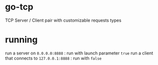 # go-tcp
TCP Server / Client pair with customizable requests types

# running
run a server on `0.0.0.0:8888` : run with launch parameter `true`
run a client that connects to `127.0.0.1:8888` : run with `false`
